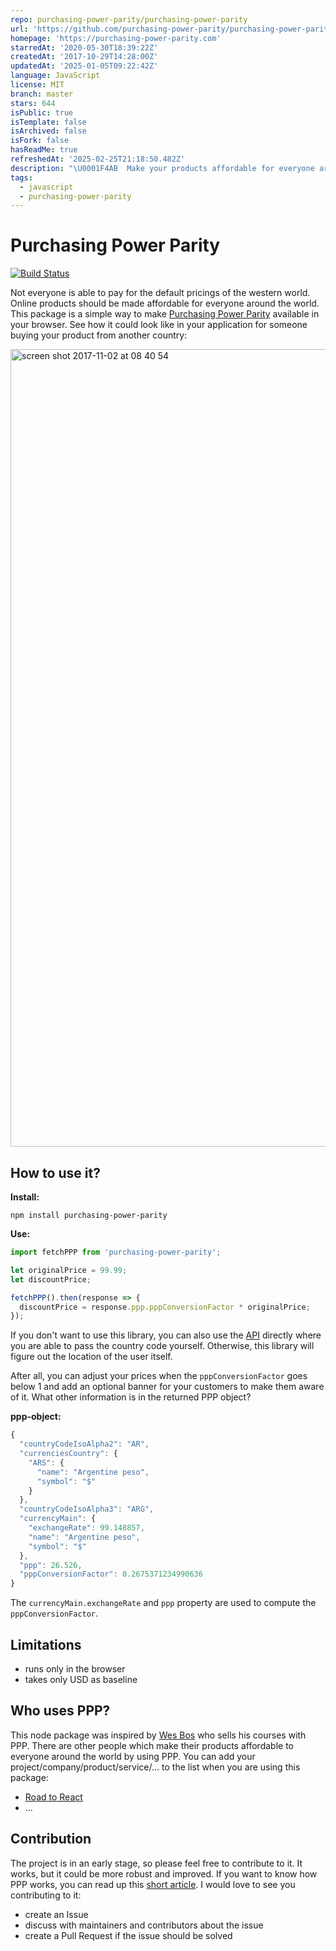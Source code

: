 ```yaml
---
repo: purchasing-power-parity/purchasing-power-parity
url: 'https://github.com/purchasing-power-parity/purchasing-power-parity'
homepage: 'https://purchasing-power-parity.com'
starredAt: '2020-05-30T18:39:22Z'
createdAt: '2017-10-29T14:28:00Z'
updatedAt: '2025-01-05T09:22:42Z'
language: JavaScript
license: MIT
branch: master
stars: 644
isPublic: true
isTemplate: false
isArchived: false
isFork: false
hasReadMe: true
refreshedAt: '2025-02-25T21:18:50.482Z'
description: "\U0001F4AB  Make your products affordable for everyone around the world."
tags:
  - javascript
  - purchasing-power-parity
---
```


# Purchasing Power Parity

[![Build Status](https://travis-ci.org/rwieruch/purchasing-power-parity.svg?branch=master)](https://travis-ci.org/rwieruch/purchasing-power-parity)

Not everyone is able to pay for the default pricings of the western world. Online products should be made affordable for everyone around the world. This package is a simple way to make [Purchasing Power Parity](https://purchasing-power-parity.com) available in your browser. See how it could look like in your application for someone buying your product from another country:

<img width="1276" alt="screen shot 2017-11-02 at 08 40 54" src="https://user-images.githubusercontent.com/2479967/32305725-a8186744-bfa9-11e7-9d58-a074c5b34982.png">

## How to use it?

**Install:**

`npm install purchasing-power-parity`

**Use:**

```js
import fetchPPP from 'purchasing-power-parity';

let originalPrice = 99.99;
let discountPrice;

fetchPPP().then(response => {
  discountPrice = response.ppp.pppConversionFactor * originalPrice;
});
```

If you don't want to use this library, you can also use the [API](https://api.purchasing-power-parity.com/?target=ID) directly where you are able to pass the country code yourself. Otherwise, this library will figure out the location of the user itself.

After all, you can adjust your prices when the `pppConversionFactor` goes below 1 and add an optional banner for your customers to make them aware of it. What other information is in the returned PPP object?

**ppp-object:**

```js
{
  "countryCodeIsoAlpha2": "AR",
  "currenciesCountry": {
    "ARS": {
      "name": "Argentine peso",
      "symbol": "$"
    }
  },
  "countryCodeIsoAlpha3": "ARG",
  "currencyMain": {
    "exchangeRate": 99.148857,
    "name": "Argentine peso",
    "symbol": "$"
  },
  "ppp": 26.526,
  "pppConversionFactor": 0.2675371234990636
}
```

The `currencyMain.exchangeRate` and `ppp` property are used to compute the `pppConversionFactor`.

## Limitations

- runs only in the browser
- takes only USD as baseline

## Who uses PPP?

This node package was inspired by [Wes Bos](https://twitter.com/wesbos) who sells his courses with PPP. There are other people which make their products affordable to everyone around the world by using PPP. You can add your project/company/product/service/... to the list when you are using this package:

- [Road to React](https://roadtoreact.com/)
- ...

## Contribution

The project is in an early stage, so please feel free to contribute to it. It works, but it could be more robust and improved. If you want to know how PPP works, you can read up this [short article](https://www.sapling.com/6218206/calculate-purchasing-power-parity). I would love to see you contributing to it:

- create an Issue
- discuss with maintainers and contributors about the issue
- create a Pull Request if the issue should be solved
